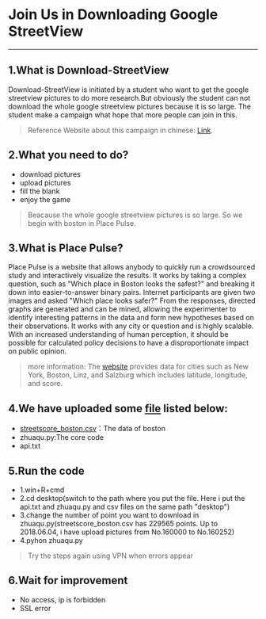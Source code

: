 # Join Us in Downloading Google StreetView
---
## 1.What is Download-StreetView
Download-StreetView is initiated by a student who want to get the google streetview pictures to do more research.But obviously the student can not download the whole google streetview pictures because it is so large.
The student make a campaign what hope that more people can join in this.
> Reference Website about this campaign in chinese: [Link](https://zhuanlan.zhihu.com/p/34967038).
## 2.What you need to do?
* download pictures
* upload pictures
* fill the blank 
* enjoy the game
>Beacause the whole google streetview pictures is so large. So we begin with boston in Place Pulse.
## 3.What is Place Pulse?
Place Pulse is a website that allows anybody to quickly run a crowdsourced study and interactively visualize the results. It works by taking a complex question, such as "Which place in Boston looks the safest?" and breaking it down into easier-to-answer binary pairs. Internet participants are given two images and asked "Which place looks safer?" From the responses, directed graphs are generated and can be mined, allowing the experimenter to identify interesting patterns in the data and form new hypotheses based on their observations. It works with any city or question and is highly scalable. With an increased understanding of human perception, it should be possible for calculated policy decisions to have a disproportionate impact on public opinion.
>more information: The [website](http://pulse.media.mit.edu/) provides data for cities such as New York, Boston, Linz, and Salzburg which includes latitude, longitude, and score.
## 4.We have uploaded some [file](https://pan.baidu.com/s/1-Gk7Nnz3deICKW9C4fcN1g#list/path=%2F) listed below:
* [streetscore_boston.csv](http://streetscore.media.mit.edu/data.html)：The data of boston
* zhuaqu.py:The core code
* api.txt
## 5.Run the code
* 1.win+R+cmd
* 2.cd desktop(switch to the path where you put the file. Here i put the api.txt and zhuaqu.py and csv files on the same path "desktop")
* 3.change the number of point you want to download in zhuaqu.py(streetscore_boston.csv has 229565 points. Up to 2018.06.04, i have upload pictures from No.160000 to No.160252)
* 4.pyhon zhuaqu.py
>Try the steps again using VPN when errors appear<br>

## 6.Wait for improvement
* No access, ip is forbidden 
* SSL error
